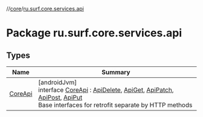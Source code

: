 //[core](../../index.md)/[ru.surf.core.services.api](index.md)

# Package ru.surf.core.services.api

## Types

| Name | Summary |
|---|---|
| [CoreApi](-core-api/index.md) | [androidJvm]<br>interface [CoreApi](-core-api/index.md) : [ApiDelete](../ru.surf.core.services.api.impl/-api-delete/index.md), [ApiGet](../ru.surf.core.services.api.impl/-api-get/index.md), [ApiPatch](../ru.surf.core.services.api.impl/-api-patch/index.md), [ApiPost](../ru.surf.core.services.api.impl/-api-post/index.md), [ApiPut](../ru.surf.core.services.api.impl/-api-put/index.md)<br>Base interfaces for retrofit separate by HTTP methods |
